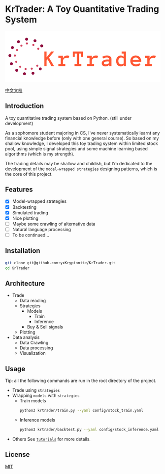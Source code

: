 # KrTrader: A Toy Quantitative Trading System

![](assets/logo.png)

[中文文档](Chinese.md)

## Introduction

A toy quantitative trading system based on Python. (still under development)

As a sophomore student majoring in CS, I've never systematically learnt any financial knowledge before (only with one general course). So based on my shallow knowledge, I developed this toy trading system within limited stock pool, using simple signal strategies and some machine learning based algorithms (which is my strength).

The trading details may be shallow and childish, but I'm dedicated to the development of the `model-wrapped strategies` designing patterns, which is the core of this project.

## Features
- [x] Model-wrapped strategies
- [x] Backtesting
- [x] Simulated trading
- [x] Nice plotting
- [ ] Maybe some crawling of alternative data
- [ ] Natural language processing
- [ ] To be continued...

## Installation

```bash
git clone git@github.com:yxKryptonite/KrTrader.git
cd KrTrader
```

## Architecture

- Trade
  - Data reading
  - Strategies
    - Models
      - Train
      - Inference
    - Buy & Sell signals
  - Plotting
- Data analysis
  - Data Crawling
  - Data processing
  - Visualization

## Usage

Tip: all the following commands are run in the root directory of the project.

- Trade using `strategies`
- Wrapping `models` with `strategies`
  - Train models
    ```bash
    python3 krtrader/train.py --yaml config/stock_train.yaml
    ```
  - Inference models
    ```bash
    python3 krtrader/backtest.py --yaml config/stock_inference.yaml
    ```
- Others
  See [`tutorials`](https://github.com/yxKryptonite/KrTrader/tree/master/krtrader/tutorials) for more details.

## License

[MIT](https://choosealicense.com/licenses/mit/)